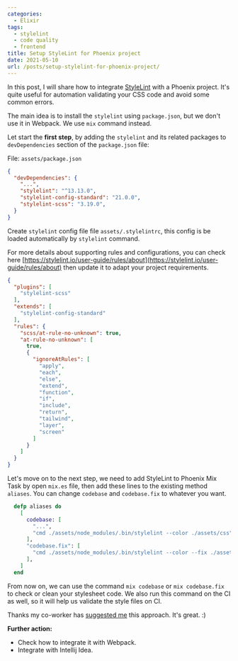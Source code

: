 ```yaml
---
categories:
  - Elixir
tags:
  - stylelint
  - code quality
  - frontend
title: Setup StyleLint for Phoenix project
date: 2021-05-10
url: /posts/setup-stylelint-for-phoenix-project/
---
```



In this post, I will share how to integrate [StyleLint](https://stylelint.io) with a Phoenix project. It's quite useful for automation validating your CSS code and avoid some common errors.

The main idea is to install the `stylelint` using `package.json`, but we don't use it in Webpack. We use `mix` command instead.

Let start the **first step**, by adding the `stylelint` and its related packages to `devDependencies` section of the `package.json` file:

File: `assets/package.json`

```json
{
  "devDependencies": {
    "...",
    "stylelint": "^13.13.0",
    "stylelint-config-standard": "21.0.0",
    "stylelint-scss": "3.19.0",
  }
}
```

Create `stylelint` config file file `assets/.stylelintrc`, this config is be loaded automatically by `stylelint` command.

For more details about supporting rules and configurations, you can check here [https://stylelint.io/user-guide/rules/about](https://stylelint.io/user-guide/rules/about) then update it to adapt your project requirements.

```json
{
  "plugins": [
    "stylelint-scss"
  ],
  "extends": [
    "stylelint-config-standard"
  ],
  "rules": {
    "scss/at-rule-no-unknown": true,
    "at-rule-no-unknown": [
      true,
      {
        "ignoreAtRules": [
          "apply",
          "each",
          "else",
          "extend",
          "function",
          "if",
          "include",
          "return",
          "tailwind",
          "layer",
          "screen"
        ]
      }
    ]
  }
}

```

Let's move on to the next step, we need to add StyleLint to Phoenix Mix Task by open `mix.es` file, then add these lines to the existing method `aliases`.
You can change `codebase` and `codebase.fix` to whatever you want.

```elixir
  defp aliases do
    [
      codebase: [
        "...",
        "cmd ./assets/node_modules/.bin/stylelint --color ./assets/css"
      ],
      "codebase.fix": [
        "cmd ./assets/node_modules/.bin/stylelint --color --fix ./assets/css"
      ],
    ]
  end
```

From now on, we can use the command `mix codebase` or `mix codebase.fix` to check or clean your stylesheet code.
We also run this command on the CI as well, so it will help us validate the style files on CI.

Thanks my co-worker has [suggested me](https://github.com/byhbt/kwtool/pull/32#discussion_r622694106) this approach. It's great. :)

**Further action:**
- Check how to integrate it with Webpack.
- Integrate with Intellij Idea.